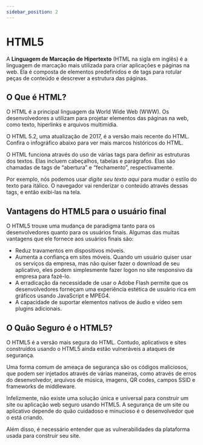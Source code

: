 ```yaml
---
sidebar_position: 2
---
```


# HTML5

A **Linguagem de Marcação de Hipertexto** (HTML na sigla em inglês) é a linguagem de marcação mais utilizada para criar aplicações e páginas na web. Ela é composta de elementos predefinidos e de tags para rotular peças de conteúdo e descrever a estrutura das páginas.

## O Que é HTML?

O HTML é a principal linguagem da World Wide Web (WWW). Os desenvolvedores a utilizam para projetar elementos das páginas na web, como texto, hiperlinks e arquivos multimídia.

O HTML 5.2, uma atualização de 2017, é a versão mais recente do HTML. Confira o infográfico abaixo para ver mais marcos históricos do HTML.

O HTML funciona através do uso de várias tags para definir as estruturas dos textos. Elas incluem cabeçalhos, tabelas e parágrafos. Elas são chamadas de tags de “abertura” e “fechamento”, respectivamente.

Por exemplo, nós podemos usar <i>digite seu texto aqui</i> para mudar o estilo do texto para itálico. O navegador vai renderizar o conteúdo através dessas tags, e então exibi-las na tela.

## Vantagens do HTML5 para o usuário final

O HTML5 trouxe uma mudança de paradigma tanto para os desenvolvedores quanto para os usuários finais. Algumas das muitas vantagens 
que ele fornece aos usuários finais são:
  - Reduz travamentos em dispositivos móveis.
  - Aumenta a confiança em sites móveis. Quando um usuário quiser usar os serviços da empresa, mas não quiser fazer o download de seu aplicativo, eles podem simplesmente fazer logon no site responsivo da empresa para fazê-lo.
  - A erradicação da necessidade de usar o Adobe Flash permite que os desenvolvedores forneçam uma experiência estética de usuário rica em gráficos usando JavaScript e MPEG4.
  - A capacidade de suportar elementos nativos de áudio e vídeo sem plugins adicionais.

## O Quão Seguro é o HTML5?

O HTML5 é a versão mais segura do HTML. Contudo, aplicativos e sites construídos usando o HTML5 ainda estão vulneráveis a ataques de segurança.

Uma forma comum de ameaça de segurança são os códigos maliciosos, que podem ser injetados através de várias maneiras, como através de erros do desenvolvedor, arquivos de música, imagens, QR codes, campos SSID e frameworks de middleware.

Infelizmente, não existe uma solução única e universal para construir um site ou aplicação web seguro usando HTML5. A segurança de um site ou aplicativo depende do quão cuidadoso e minucioso é o desenvolvedor que o está criando.

Além disso, é necessário entender que as vulnerabilidades da plataforma usada para construir seu site.
